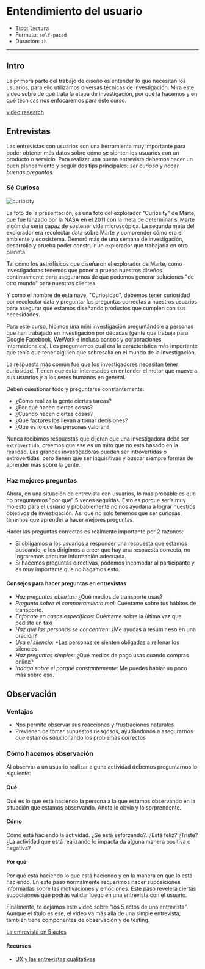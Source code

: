 # Entendimiento del usuario

- Tipo: `lectura`
- Formato: `self-paced`
- Duración: `1h`

***

## Intro

La primera parte del trabajo de diseño es entender lo que necesitan los
usuarios, para ello utilizamos diversas técnicas de investigación. Mira este
video sobre de qué trata la etapa de investigación, por qué la hacemos y en
qué técnicas nos enfocaremos para este curso.

[video research](https://youtu.be/P5tX1wQTm4k)

## Entrevistas

Las entrevistas con usuarios son una herramienta muy importante para poder
obtener más datos sobre cómo se sienten los usuarios con un producto o
servicio. Para realizar una buena entrevista debemos hacer un buen
planeamiento y seguir dos tips principales: _ser curiosa_ y _hacer buenas
preguntas._

### Sé Curiosa

![curiosity](https://www.jpl.nasa.gov/images/msl/20160613/pia20602-16.jpg)

La foto de la presentación, es una foto del explorador "Curiosity" de Marte,
que fue lanzado por la NASA en el 2011 con la meta de determinar si Marte algún
día sería capaz de sostener vida microscópica. La segunda meta del explorador
era recolectar data sobre Marte y comprender cómo era el ambiente y ecosistema.
Demoró más de una semana de investigación, desarrollo y prueba poder construir
un explorador que trabajaría en otro planeta.

Tal como los astrofísicos que diseñaron el explorador de Marte, como
investigadoras tenemos que poner a prueba nuestros diseños continuamente para
asegurarnos de que podemos generar soluciones "de otro mundo" para nuestros
clientes.

Y como el nombre de esta nave, "Curiosidad", debemos tener curiosidad por
recolectar data y preguntar las preguntas correctas a nuestros usuarios para
asegurar que estamos diseñando productos que cumplen con sus necesidades.

Para este curso, hicimos una mini investigación preguntándole a personas que
han trabajado en investigación por décadas (gente que trabaja para Google
Facebook, WeWork e incluso bancos y corporaciones internacionales). Les
preguntamos cuál era la característica más importante que tenía que tener
alguien que sobresalía en el mundo de la investigación.

La respuesta más común fue que los investigadores necesitan tener curiosidad.
Tienen que estar interesados en entender el motor que mueve a sus usuarios y a
los seres humanos en general.

Deben cuestionar todo y preguntarse constantemente:

- ¿Cómo realiza la gente ciertas tareas?
- ¿Por qué hacen ciertas cosas?
- ¿Cuándo hacen ciertas cosas?
- ¿Qué factores los llevan a tomar decisiones?
- ¿Qué es lo que las personas valoran?

Nunca recibimos respuestas que dijeran que una investigadora debe ser
`extrovertida`, creemos que ese es un mito que no está basado en la realidad.
Las grandes investigadoras pueden ser introvertidas o extrovertidas, pero
tienen que ser inquisitivas y buscar siempre formas de aprender más sobre la
gente.

### Haz mejores preguntas

Ahora, en una situación de entrevista con usuarios, lo más probable es que no
preguntemos "por qué" 5 veces seguidas. Esto es porque sería muy molesto para
el usuario y probablemente no nos ayudaría a lograr nuestros objetivos de
investigación. Así que no solo tenemos que ser curiosas, tenemos que aprender
a hacer mejores preguntas.

Hacer las preguntas correctas es realmente importante por 2 razones:

- Si obligamos a los usuarios a responder una respuesta que estamos buscando, o
  los dirigimos a creer que hay una respuesta correcta, no lograremos capturar
  información adecuada.
- Si hacemos preguntas directivas, podemos incomodar al participante y es muy
  importante que no hagamos esto.

#### Consejos para hacer preguntas en entrevistas

- _Haz preguntas abiertas:_ ¿Qué medios de transporte usas?
- _Pregunta sobre el comportamiento real:_ Cuéntame sobre tus hábitos de
  transporte.
- _Enfócate en casos específicos:_ Cuéntame sobre la última vez que pediste un
 taxi
- _Haz que las personas se concentren:_ ¿Me ayudas a resumir eso en una
  oración?
- _Usa el silencio:_ *Las personas se sienten obligadas a rellenar los
  silencios.
- _Haz preguntas simples:_ ¿Qué medios de pago usas cuando compras online?
- _Indaga sobre el porqué constantemente:_ Me puedes hablar un poco más sobre
  eso.

## Observación

### Ventajas

- Nos permite observar sus reacciones y frustraciones naturales
- Previenen de tomar supuestos riesgosos, ayudándonos a asegurarnos que estamos
  solucionando los problemas correctos

### Cómo hacemos observación

Al observar a un usuario realizar alguna actividad debemos preguntarnos lo
siguiente:

#### Qué

Qué es lo que está haciendo la persona a la que estamos observando en la
situación que estamos observando. Anota lo obvio y lo sorprendente.

#### Cómo

Cómo está haciendo la actividad. ¿Se está esforzando?. ¿Está feliz? ¿Triste?
¿La actividad que está realizando lo impacta da alguna manera positiva o
negativa?

#### Por qué

Por qué está haciendo lo que está haciendo y en la manera en que lo está
haciendo. En este paso normalmente requerimos hacer suposiciones informadas
sobre las motivaciones y emociones. Este paso revelerá ciertas supocisiones que
podrás validar luego en una entrevista con el usuario.

Finalmente, te dejamos este video sobre "los 5 actos de una entrevista". Aunque
el título es ese, el video va más allá de una simple entrevista, también tiene
componentes de observación y de testing.

[La entrevista en 5 actos](https://www.youtube.com/watch?v=1jULaA68HS0)

#### Recursos

- [UX y las entrevistas cualitativas](https://medium.com/@maitea83/entrevistando-voy-9198ef40bd27)